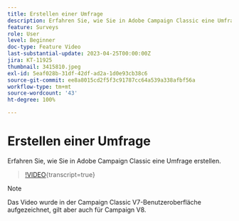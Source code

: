 ```yaml
---
title: Erstellen einer Umfrage
description: Erfahren Sie, wie Sie in Adobe Campaign Classic eine Umfrage erstellen.
feature: Surveys
role: User
level: Beginner
doc-type: Feature Video
last-substantial-update: 2023-04-25T00:00:00Z
jira: KT-11925
thumbnail: 3415810.jpeg
exl-id: 5eaf028b-31df-42df-ad2a-1d0e93cb38c6
source-git-commit: ee8a8015cd2f5f3c91787cc64a539a338afbf56a
workflow-type: tm+mt
source-wordcount: '43'
ht-degree: 100%

---
```


# Erstellen einer Umfrage

Erfahren Sie, wie Sie in Adobe Campaign Classic eine Umfrage erstellen.

>[!VIDEO](https://video.tv.adobe.com/v/3448082/?learn=on&captions=ger){transcript=true}

>[!NOTE]
>Das Video wurde in der Campaign Classic V7-Benutzeroberfläche aufgezeichnet, gilt aber auch für Campaign V8.
